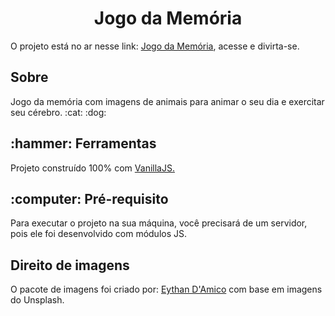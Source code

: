 <h1 style="text-align:center">Jogo da Memória</h1>

<p>O projeto está no ar nesse link: <a href="https://brunoferreiraa123.github.io/memory-game/memoria.html"> Jogo da Memória</a>, acesse e divirta-se.</p>

<h2>Sobre</h2>
<p>Jogo da memória com imagens de animais para animar o seu dia e exercitar seu cérebro. :cat: :dog:</p>

<h2>:hammer: Ferramentas</h2>

<p>Projeto construído 100% com <a href="http://vanilla-js.com/">VanillaJS.</a></p>

<h2>:computer: Pré-requisito</h2>

<p>Para executar o projeto na sua máquina, você precisará de um servidor, pois ele foi desenvolvido com módulos JS.</p>

<h2>Direito de imagens</h2>

<p>O pacote de imagens foi criado por: <a href="https://www.instagram.com/eythandami.co/">Eythan D'Amico</a> com base em imagens do Unsplash.</p>
